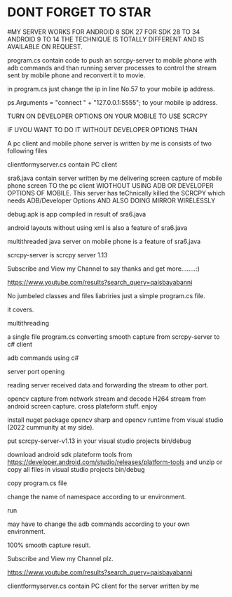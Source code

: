 
# DONT FORGET TO STAR

#MY SERVER WORKS FOR ANDROID 8 SDK 27 FOR SDK 28 TO 34 ANDROID 9 TO 14 THE TECHNIQUE IS TOTALLY DIFFERENT AND IS AVAILABLE ON REQUEST.

program.cs contain code to push an scrcpy-server to mobile phone with adb commands and than running server processes to control the stream sent by mobile phone and reconvert it to movie.

in program.cs just change the ip in line No.57  to your mobile ip address. 

ps.Arguments = "connect " + "127.0.0.1:5555"; to your mobile ip address.

TURN ON DEVELOPER OPTIONS ON YOUR MOBILE TO USE SCRCPY


IF UYOU WANT TO DO IT WITHOUT DEVELOPER OPTIONS THAN

A pc client and mobile phone server is written by me is consists of two following files

clientformyserver.cs contain PC client

sra6.java contain server written by me delivering screen capture of mobile phone screen TO the pc client WIOTHOUT USING ADB OR DEVELOPER OPTIONS OF MOBILE. This server has teChnically killed the SCRCPY which needs ADB/Developer Options AND ALSO DOING MIRROR WIRELESSLY

debug.apk is app compiled in result of sra6.java

android layouts without using xml is also a feature of sra6.java

multithreaded java server on mobile phone is a feature of sra6.java

scrcpy-server is scrcpy server 1.13


Subscribe and View my Channel to say thanks and get more........:)

https://www.youtube.com/results?search_query=qaisbayabanni

No jumbeled classes and files liabriries just a simple program.cs file.

it covers.

multithreading

a single file program.cs converting smooth capture from scrcpy-server to c# client

adb commands using c#

server port opening

reading server received data and forwarding the stream to other port.

opencv capture from network stream and decode H264 stream from android screen capture.
cross plateform stuff.
enjoy

install nuget package opencv sharp and opencv runtime from visual studio (2022 cummunity at my side).

put scrcpy-server-v1.13 in your visual studio projects bin/debug

download android sdk plateform tools from https://developer.android.com/studio/releases/platform-tools and unzip or copy all files in visual studio projects bin/debug

copy program.cs file

change the name of namespace according to ur environment.

run

may have to change the adb commands according to your own environment.

100% smooth capture result.

Subscribe and View my Channel plz.

https://www.youtube.com/results?search_query=qaisbayabanni

clientformyserver.cs contain PC client for the server written by me


